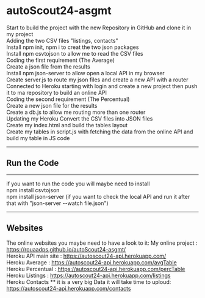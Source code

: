 # autoScout24-asgmt
Start to build the project with the new Repository in GitHub and clone it in my project<br>
Adding the two CSV files "listings, contacts"<br>
Install npm init, npm i to creat the two json packages<br>
Install npm csvtojson to allow me to read the CSV files<br>
Coding the first requirement (The Average)<br>
Create a json file from the results<br>
Install npm json-server to allow open a local API in my browser<br>
Create server.js to route my json files and create a new API with a router<br>
Connected to Heroku starting with login and create a new project then push it to ma repository to build an online API<br>
Coding the second requirement (The Percentual)<br>
Create a new json file for the results <br>
Create a db.js to allow me routing more than one router<br>
Updating my Heroku
Convert the CSV files into JSON files <br>
Create my index.html and build the tables layout<br>
Create my tables in script.js with fetching the data from the online API and build my table in JS code<br>
<hr />

<h2>Run the Code</h2>
<hr />
if you want to run the code you will maybe need to install<br> 
npm install csvtojson<br>
npm install json-server (if you want to check the local API and run it after that with "json-server --watch file.json")<br>
<hr />

<h2>Websites</h2>

The online websites you maybe need to have a look to it:
My online project : https://rouaadps.github.io/autoScout24-asgmt/<br>
Heroku API main site : https://autoscout24-api.herokuapp.com/<br>
Heroku Average : https://autoscout24-api.herokuapp.com/avgTable<br>
Heroku Percentual : https://autoscout24-api.herokuapp.com/percTable<br>
Heroku Listings : https://autoscout24-api.herokuapp.com/listings<br>
Heroku Contacts  ** it is  a very big Data it will take time to uploud: https://autoscout24-api.herokuapp.com/contacts 


